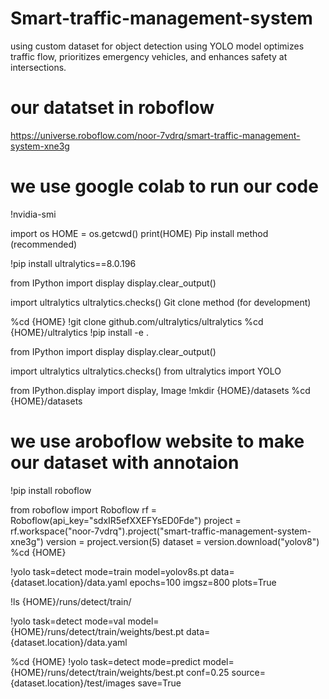 # Smart-traffic-management-system
using custom dataset for object detection using YOLO model optimizes traffic flow, prioritizes emergency vehicles, and enhances safety at intersections.

# our datatset in roboflow
https://universe.roboflow.com/noor-7vdrq/smart-traffic-management-system-xne3g

# we use google colab to run our code

!nvidia-smi

import os
HOME = os.getcwd()
print(HOME)
Pip install method (recommended)

!pip install ultralytics==8.0.196

from IPython import display
display.clear_output()

import ultralytics
ultralytics.checks()
Git clone method (for development)

%cd {HOME}
!git clone github.com/ultralytics/ultralytics
%cd {HOME}/ultralytics
!pip install -e .

 from IPython import display
display.clear_output()

import ultralytics
ultralytics.checks()
from ultralytics import YOLO

from IPython.display import display, Image
!mkdir {HOME}/datasets
%cd {HOME}/datasets

# we use aroboflow website to make our dataset with annotaion

!pip install roboflow

from roboflow import Roboflow
rf = Roboflow(api_key="sdxIR5efXXEFYsED0Fde")
project = rf.workspace("noor-7vdrq").project("smart-traffic-management-system-xne3g")
version = project.version(5)
dataset = version.download("yolov8")
%cd {HOME}

!yolo task=detect mode=train model=yolov8s.pt data={dataset.location}/data.yaml epochs=100 imgsz=800 plots=True

!ls {HOME}/runs/detect/train/

!yolo task=detect mode=val model={HOME}/runs/detect/train/weights/best.pt data={dataset.location}/data.yaml

%cd {HOME}
!yolo task=detect mode=predict model={HOME}/runs/detect/train/weights/best.pt conf=0.25 source={dataset.location}/test/images save=True

